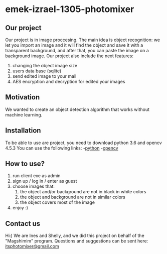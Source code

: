 # emek-izrael-1305-photomixer
## Our project
Our project is in image proccesing. 
The main idea is object recognition:
we let you import an image and it will find the object and save it with a transparent background,
and after that, you can paste the image on a background image.
Our project also include the next features:
1. changing the object image size
2. users data base (sqlite)
3. send edited image to your mail
4. AES encryption and decryption for edited your images

## Motivation
We wanted to create an object detection algorithm that works without machine learning.

## Installation
To be able to use are project, you need to download python 3.6 and opencv 4.5.3
You can use the following links:
-[python](https://stackoverflow.com/questions/17028576/using-python-3-3-in-c-python33-d-lib-not-found)
-[opencv](https://opencv.org/releases/)

## How to use?
1. run client exe as admin
2. sign up / log in / enter as guest
3. choose images that:
    1. the object and/or background are not in black in white colors
    2. the object and background are not in similar colors
    3. the object covers most of the image
4. enjoy :)

## Contact us
Hi:) We are Ines and Shelly, and we did this project on behalf of the "Magshimim" program.
Questions and suggestions can be sent here: itsphotomixer@gmail.com
